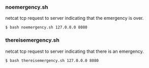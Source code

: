 ### noemergency.sh
netcat tcp request to server indicating that the emergency is over.
```
$ bash noemergency.sh 127.0.0.0 8080
```

### thereisemergency.sh
netcat tcp request to server indicating that there is an emergency.
```
$ bash thereisemergency.sh 127.0.0.0 8080
```